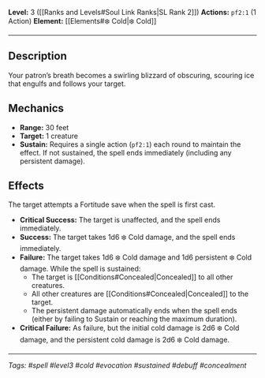 **Level:** 3 ([[Ranks and Levels#Soul Link Ranks|SL Rank 2]])
**Actions:** `pf2:1` (1 Action)
**Element:** [[Elements#❄️ Cold|❄️ Cold]]


---

## Description

Your patron’s breath becomes a swirling blizzard of obscuring, scouring ice that engulfs and follows your target.

## Mechanics

- **Range:** 30 feet
- **Target:** 1 creature
- **Sustain:** Requires a single action (`pf2:1`) each round to maintain the effect. If not sustained, the spell ends immediately (including any persistent damage).

## Effects

The target attempts a Fortitude save when the spell is first cast.

- **Critical Success:** The target is unaffected, and the spell ends immediately.
- **Success:** The target takes 1d6 ❄️ Cold damage, and the spell ends immediately.
- **Failure:** The target takes 1d6 ❄️ Cold damage and 1d6 persistent ❄️ Cold damage. While the spell is sustained:
  - The target is [[Conditions#Concealed|Concealed]] to all other creatures.
  - All other creatures are [[Conditions#Concealed|Concealed]] to the target.
  - The persistent damage automatically ends when the spell ends (either by failing to Sustain or reaching the maximum duration).
- **Critical Failure:** As failure, but the initial cold damage is 2d6 ❄️ Cold damage, and the persistent cold damage is 2d6 ❄️ Cold damage.

---
*Tags: #spell #level3 #cold #evocation #sustained #debuff #concealment*

